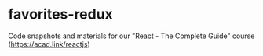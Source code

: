 # favorites-redux
Code snapshots and materials for our "React - The Complete Guide" course (https://acad.link/reactjs)
